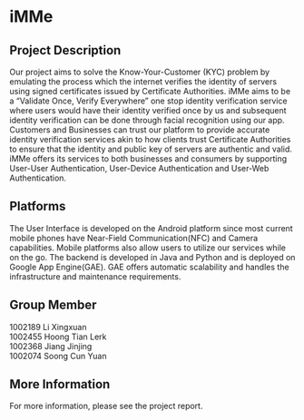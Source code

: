 # iMMe
## Project Description
Our project aims to solve the Know-Your-Customer (KYC) problem by emulating the process which the internet verifies the identity of servers using signed certificates issued by Certificate Authorities. iMMe aims to be a “Validate Once, Verify Everywhere” one stop identity verification service where users would have their identity verified once by us and subsequent identity verification can be done through facial recognition using our app. Customers and Businesses can trust our platform to provide accurate identity verification services akin to how clients trust Certificate Authorities to ensure that the identity and public key of servers are authentic and valid. iMMe offers its services to both businesses and consumers by supporting User-User Authentication, User-Device Authentication and User-Web Authentication.
## Platforms
The User Interface is developed on the Android platform since most current mobile phones have Near-Field Communication(NFC) and Camera capabilities. Mobile platforms also allow users to utilize our services while on the go.
The backend is developed in Java and Python and is deployed on Google App Engine(GAE). GAE offers automatic scalability and handles the infrastructure and maintenance requirements.
## Group Member
1002189 Li Xingxuan<br />
1002455 Hoong Tian Lerk<br />
1002368 Jiang Jinjing<br />
1002074 Soong Cun Yuan
## More Information
For more information, please see the project report.
